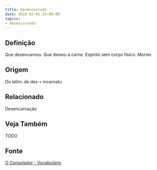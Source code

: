 ```yaml
---
title: Desencarnado
date: 2019-02-01 19:00:00
topics:
- desencarnado
---
```


## Definição
Que desencarnou. Que deixou a carne. Espírito sem corpo físico. Morrer.

## Origem
Do latim: de des + incarnatu

## Relacionado
Desencarnação

## Veja Também
TODO

## Fonte
[O Consolador - Vocabulário](http://www.oconsolador.com.br/linkfixo/vocabulario/principal.html)


